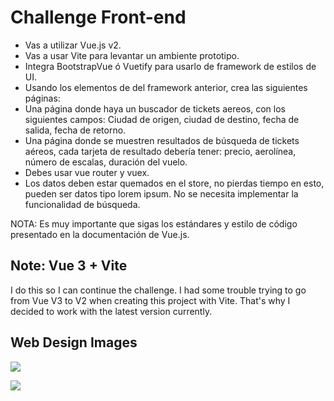 # Challenge Front-end

- Vas a utilizar Vue.js v2.
- Vas a usar Vite para levantar un ambiente prototipo.
- Integra BootstrapVue ó Vuetify para usarlo de framework de estilos de UI.
- Usando los elementos de del framework anterior, crea las siguientes páginas:
- Una página donde haya un buscador de tickets aereos, con los siguientes campos: Ciudad de origen, ciudad de destino, fecha de salida, fecha de retorno.
- Una página donde se muestren resultados de búsqueda de tickets aéreos, cada tarjeta de resultado debería tener: precio, aerolínea, número de escalas, duración del vuelo.
- Debes usar vue router y vuex.
- Los datos deben estar quemados en el store, no pierdas tiempo en esto, pueden ser datos tipo lorem ipsum. No se necesita implementar la funcionalidad de búsqueda.

NOTA: Es muy importante que sigas los estándares y estilo de código presentado en la documentación de Vue.js.

## Note: Vue 3 + Vite

I do this so I can continue the challenge.
I had some trouble trying to go from Vue V3 to V2 when creating this project with Vite. That's why I decided to work with the latest version currently.

## Web Design Images

![](https://res.cloudinary.com/heibertoca97/image/upload/v1657260015/challenge/formulario_busqueda_nuioeh.png)

![](https://res.cloudinary.com/heibertoca97/image/upload/v1657260015/challenge/seccion_ticket_johpl2.png)


